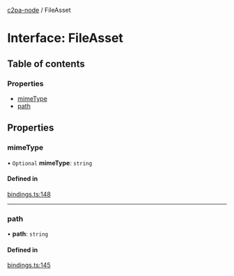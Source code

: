 [c2pa-node](../README.md) / FileAsset

# Interface: FileAsset

## Table of contents

### Properties

- [mimeType](FileAsset.md#mimetype)
- [path](FileAsset.md#path)

## Properties

### mimeType

• `Optional` **mimeType**: `string`

#### Defined in

[bindings.ts:148](https://github.com/dkozma/c2pa-node/blob/297f458/js-src/bindings.ts#L148)

___

### path

• **path**: `string`

#### Defined in

[bindings.ts:145](https://github.com/dkozma/c2pa-node/blob/297f458/js-src/bindings.ts#L145)
